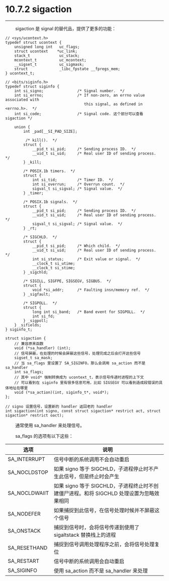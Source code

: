 # 10.7.2 sigaction
***

&emsp;&emsp;
sigaction 是 signal 的替代品，提供了更多的功能：

    // <sys/ucontext.h>
    typedef struct ucontext {
        unsigned long int   uc_flags;
        struct ucontext    *uc_link;
        stack_t             uc_stack;
        mcontext_t          uc_mcontext;
        __sigset_t          uc_sigmask;
        struct              _libc_fpstate __fpregs_mem;
    } ucontext_t;
    
    // <bits/siginfo.h>
    typedef struct siginfo {
        int si_signo;               /* Signal number.  */
        int si_errno;               /* If non-zero, an errno value associated with
                                       this signal, as defined in <errno.h>.  */
        int si_code;                /* Signal code. 这个部分可以查看 sigaction */
    
        union {
            int _pad[__SI_PAD_SIZE];
    
             /* kill().  */
            struct {
                __pid_t si_pid;     /* Sending process ID.  */
                __uid_t si_uid;     /* Real user ID of sending process.  */
            } _kill;
    
            /* POSIX.1b timers.  */
            struct {
                int si_tid;         /* Timer ID.  */
                int si_overrun;     /* Overrun count.  */
                sigval_t si_sigval; /* Signal value.  */
            } _timer;
    
            /* POSIX.1b signals.  */
            struct {
                __pid_t si_pid;     /* Sending process ID.  */
                __uid_t si_uid;     /* Real user ID of sending process.  */
                sigval_t si_sigval; /* Signal value.  */
            } _rt;
    
            /* SIGCHLD.  */
            struct {
                __pid_t si_pid;     /* Which child.  */
                __uid_t si_uid;     /* Real user ID of sending process.  */
                int si_status;      /* Exit value or signal.  */
                __clock_t si_utime;
                __clock_t si_stime;
            } _sigchld;
    
            /* SIGILL, SIGFPE, SIGSEGV, SIGBUS.  */
            struct {
                void *si_addr;      /* Faulting insn/memory ref.  */
            } _sigfault;
    
            /* SIGPOLL.  */
            struct {
                long int si_band;   /* Band event for SIGPOLL.  */
                int si_fd;
            } _sigpoll;
        } _sifields;
    } siginfo_t;
    
    struct sigaction {
        // 兼容原来函数
        void (*sa_handler) (int);    
        // 信号屏蔽，在处理的时候会屏蔽这些信号，处理完成之后会打开这些信号
        sigset_t sa_mask;           
        // 当 sa_flags 里设置了 SA_SIGINFO，那么会调用 sa_action 而不是 sa_handler
        int sa_flags;
        // 其中 void* 强制转换成为 ucontext_t，表示信号传递时进程的上下文
        // 可以看到在 siginfo 里有很多信息可用，比如 SIGSEGV 可以看到造成段错误的具体地址在哪里
        void (*sa_action)(int, siginfo_t*, void*);
    };
    
    // signo 设置信号，设置新的 handler 返回老的 handler
    int sigaction(int signo, const struct sigaction* restrict act, struct sigaction* restrict oact);

&emsp;&emsp;
通常使用 sa\_handler 来处理信号。

&emsp;&emsp;
sa\_flags 的选项有以下这些：

|选项|说明|
| --- | --- |
|SA\_INTERRUPT|信号中断的系统调用不会自动重启|
|SA\_NOCLDSTOP|如果 signo 等于 SIGCHLD，子进程停止时不产生此信号，但是终止时会产生|
|SA\_NOCLDWAIIT|如果 signo 等于 SIGCHLD，子进程终止时不创建僵尸进程。和将 SIGCHLD 处理设置为忽略效果相同|
|SA\_NODEFER|如果捕捉到此信号，在信号处理时候并不屏蔽这个信号|
|SA\_ONSTACK|捕捉到信号时，会将信号传递到使用了 sigaltstack 替换栈上的进程|
|SA\_RESETHAND|捕捉到信号调用处理程序之前，会将信号处理复位|
|SA\_RESTART|信号中断的系统调用会自动重启|
|SA\_SIGINFO|使用 sa\_action 而不是 sa\_handler 来处理|